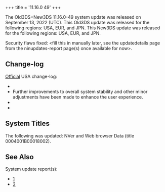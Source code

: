 +++
title = '11.16.0 49'
+++

The Old3DS+New3DS 11.16.0-49 system update was released on September 13,
2022 (UTC). This Old3DS update was released for the following regions:
USA, EUR, and JPN. This New3DS update was released for the following
regions: USA, EUR, and JPN.

Security flaws fixed: \<fill this in manually later, see the
updatedetails page from the ninupdates-report page(s) once available for
now\>.

## Change-log

[Official](https://en-americas-support.nintendo.com/app/answers/detail/a_id/231/~/system-menu-update-history)
USA change-log:

-
- Further improvements to overall system stability and other minor
  adjustments have been made to enhance the user experience.
-
-

## System Titles

The following was updated: NVer and Web browser Data (title
0004001B00018002).

## See Also

System update report(s):

- [1](https://yls8.mtheall.com/ninupdates/reports.php?date=2022-09-13_00-00-33&sys=ctr)
- [2](https://yls8.mtheall.com/ninupdates/reports.php?date=2022-09-13_00-00-39&sys=ktr)
